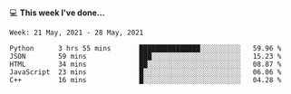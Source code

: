 💻 **This week I've done...**

<!--START_SECTION:waka-->
```text
Week: 21 May, 2021 - 28 May, 2021

Python      3 hrs 55 mins       ███████████████░░░░░░░░░░   59.96 % 
JSON        59 mins             ███░░░░░░░░░░░░░░░░░░░░░░   15.23 % 
HTML        34 mins             ██░░░░░░░░░░░░░░░░░░░░░░░   08.87 % 
JavaScript  23 mins             █░░░░░░░░░░░░░░░░░░░░░░░░   06.06 % 
C++         16 mins             █░░░░░░░░░░░░░░░░░░░░░░░░   04.28 %
```
<!--END_SECTION:waka-->
